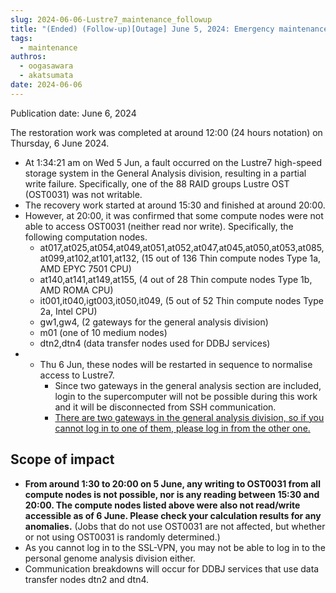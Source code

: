 ```yaml
---
slug: 2024-06-06-Lustre7_maintenance_followup
title: "(Ended) (Follow-up)[Outage] June 5, 2024: Emergency maintenance of Lustre7"
tags:
  - maintenance
authros:
  - oogasawara
  - akatsumata
date: 2024-06-06
---
```


Publication date: June 6, 2024

The restoration work was completed at around 12:00 (24 hours notation) on Thursday, 6 June 2024.

- At 1:34:21 am on Wed 5 Jun, a fault occurred on the Lustre7 high-speed storage system in the General Analysis division, resulting in a partial write failure. Specifically, one of the 88 RAID groups Lustre OST (OST0031) was not writable.
- The recovery work started at around 15:30 and finished at around 20:00.
- However, at 20:00, it was confirmed that some compute nodes were not able to access OST0031 (neither read nor write). Specifically, the following computation nodes.
    - at017,at025,at054,at049,at051,at052,at047,at045,at050,at053,at085,at099,at102,at101,at132, (15 out of 136 Thin compute nodes Type 1a, AMD EPYC 7501 CPU)
    - at140,at141,at149,at155, (4 out of 28 Thin compute nodes Type 1b, AMD ROMA CPU)
    - it001,it040,igt003,it050,it049, (5 out of 52 Thin compute nodes Type 2a, Intel CPU)
    - gw1,gw4, (2 gateways for the general analysis division)
    - m01 (one of 10 medium nodes)
    - dtn2,dtn4 (data transfer nodes used for DDBJ services)
- - Thu 6 Jun, these nodes will be restarted in sequence to normalise access to Lustre7.
    - Since two gateways in the general analysis section are included, login to the supercomputer will not be possible during this work and it will be disconnected from SSH communication.
    - [There are two gateways in the general analysis division, so if you cannot log in to one of them, please log in from the other one.](/general_analysis_division/ga_login#two-gateways)


## Scope of impact
- **From around 1:30 to 20:00 on 5 June, any writing to OST0031 from all compute nodes is not possible, nor is any reading between 15:30 and 20:00. The compute nodes listed above were also not read/write accessible as of 6 June. Please check your calculation results for any anomalies.** (Jobs that do not use OST0031 are not affected, but whether or not using OST0031 is randomly determined.) 
- As you cannot log in to the SSL-VPN, you may not be able to log in to the personal genome analysis division either.
- Communication breakdowns will occur for DDBJ services that use data transfer nodes dtn2 and dtn4.
